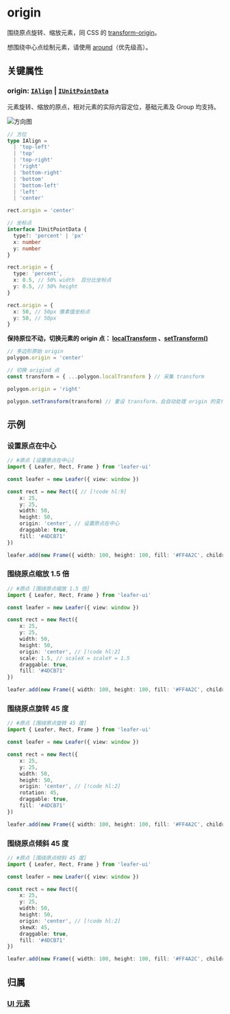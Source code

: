 <script setup>
import Case from '/component/Case.vue'
</script>

# origin

围绕原点旋转、缩放元素，同 CSS 的 [transform-origin](https://developer.mozilla.org/zh-CN/docs/Web/CSS/transform-origin)。

想围绕中心点绘制元素，请使用 [around](./around.md)（优先级高）。

## 关键属性

### origin: [`IAlign`](/api/modules.md#ialign) | [`IUnitPointData`](/api/interfaces/IUnitPointData.md)

元素旋转、缩放的原点，相对元素的实际内容定位，基础元素及 Group 均支持。

![方向图](/svg/deriction.svg)

```ts
// 方位
type IAlign =
  | 'top-left'
  | 'top'
  | 'top-right'
  | 'right'
  | 'bottom-right'
  | 'bottom'
  | 'bottom-left'
  | 'left'
  | 'center'

rect.origin = 'center'

// 坐标点
interface IUnitPointData {
  type?: 'percent' | 'px'
  x: number
  y: number
}

rect.origin = {
  type: 'percent',
  x: 0.5, // 50% width  百分比坐标点
  y: 0.5, // 50% height
}

rect.origin = {
  x: 50, // 50px 像素值坐标点
  y: 50, // 50px
}
```

**保持原位不动，切换元素的 origin 点： [localTransform](/reference/UI/transform.md#localtransform-imatrixdata) 、[setTransform()](/reference/UI/transform.md#settransform-matrix-imatrixdata-resize-boolean-transition-itranstion)**

```ts
// 多边形原始 origin
polygon.origin = 'center'

// 切换 origind 点
const transform = { ...polygon.localTransform } // 采集 transform

polygon.origin = 'right'

polygon.setTransform(transform) // 重设 transform，会自动处理 origin 的变化
```

## 示例

<case name="Around" index=0  editor=false></case>

### 设置原点在中心

```ts
// #原点 [设置原点在中心]
import { Leafer, Rect, Frame } from 'leafer-ui'

const leafer = new Leafer({ view: window })

const rect = new Rect({ // [!code hl:9]
    x: 25,
    y: 25,
    width: 50,
    height: 50,
    origin: 'center', // 设置原点在中心
    draggable: true,
    fill: '#4DCB71'
})

leafer.add(new Frame({ width: 100, height: 100, fill: '#FF4A2C', children: [rect] }))
```

<case name="Around" index=1 editor=false></case>

### 围绕原点缩放 1.5 倍

```ts
// #原点 [围绕原点缩放 1.5 倍]
import { Leafer, Rect, Frame } from 'leafer-ui'

const leafer = new Leafer({ view: window })

const rect = new Rect({
    x: 25,
    y: 25,
    width: 50,
    height: 50,
    origin: 'center', // [!code hl:2]
    scale: 1.5, // scaleX = scaleY = 1.5
    draggable: true,
    fill: '#4DCB71'
})

leafer.add(new Frame({ width: 100, height: 100, fill: '#FF4A2C', children: [rect] }))
```

<case name="Around" index=2 editor=false></case>

### 围绕原点旋转 45 度

```ts
// #原点 [围绕原点旋转 45 度]
import { Leafer, Rect, Frame } from 'leafer-ui'

const leafer = new Leafer({ view: window })

const rect = new Rect({
    x: 25,
    y: 25,
    width: 50,
    height: 50,
    origin: 'center', // [!code hl:2]
    rotation: 45,
    draggable: true,
    fill: '#4DCB71'
})

leafer.add(new Frame({ width: 100, height: 100, fill: '#FF4A2C', children: [rect] }))
```

<case name="Around" index=3 editor=false></case>

### 围绕原点倾斜 45 度

```ts
// #原点 [围绕原点倾斜 45 度]
import { Leafer, Rect, Frame } from 'leafer-ui'

const leafer = new Leafer({ view: window })

const rect = new Rect({
    x: 25,
    y: 25,
    width: 50,
    height: 50,
    origin: 'center', // [!code hl:2]
    skewX: 45,
    draggable: true,
    fill: '#4DCB71'
})

leafer.add(new Frame({ width: 100, height: 100, fill: '#FF4A2C', children: [rect] }))
```

## 归属

### [UI 元素](/reference/display/UI.md)
